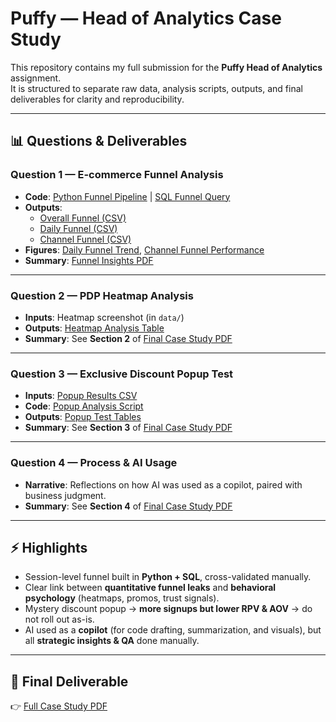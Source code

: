 # Puffy — Head of Analytics Case Study

This repository contains my full submission for the **Puffy Head of Analytics** assignment.  
It is structured to separate raw data, analysis scripts, outputs, and final deliverables for clarity and reproducibility.

---

## 📊 Questions & Deliverables

### **Question 1 — E-commerce Funnel Analysis**
- **Code**: [Python Funnel Pipeline](notebooks/funnel_pipeline.ipynb) | [SQL Funnel Query](scripts/sql/funnel_closed.sql)  
- **Outputs**:  
  - [Overall Funnel (CSV)](reports/tables/overall_session_funnel.csv)  
  - [Daily Funnel (CSV)](reports/tables/daily_session_funnel.csv)  
  - [Channel Funnel (CSV)](reports/tables/channel_session_funnel.csv)  
- **Figures**: [Daily Funnel Trend](reports/figures/daily_funnel.png), [Channel Funnel Performance](reports/figures/channel_funnel.png)  
- **Summary**: [Funnel Insights PDF](docs/puffy_case_study.pdf#page=1)

---

### **Question 2 — PDP Heatmap Analysis**
- **Inputs**: Heatmap screenshot (in `data/`)  
- **Outputs**: [Heatmap Analysis Table](reports/tables/HeatmapAnalysis.csv)  
- **Summary**: See **Section 2** of [Final Case Study PDF](docs/puffy_case_study.pdf#page=5)

---

### **Question 3 — Exclusive Discount Popup Test**
- **Inputs**: [Popup Results CSV](data/raw/exclusive_discount_popup_results.csv)  
- **Code**: [Popup Analysis Script](scripts/python/popup_analysis.py)  
- **Outputs**: [Popup Test Tables](reports/tables/popup_test_summary.csv)  
- **Summary**: See **Section 3** of [Final Case Study PDF](docs/puffy_case_study.pdf#page=8)

---

### **Question 4 — Process & AI Usage**
- **Narrative**: Reflections on how AI was used as a copilot, paired with business judgment.  
- **Summary**: See **Section 4** of [Final Case Study PDF](docs/puffy_case_study.pdf#page=12)

---

## ⚡ Highlights
- Session-level funnel built in **Python + SQL**, cross-validated manually.  
- Clear link between **quantitative funnel leaks** and **behavioral psychology** (heatmaps, promos, trust signals).  
- Mystery discount popup → **more signups but lower RPV & AOV** → do not roll out as-is.  
- AI used as a **copilot** (for code drafting, summarization, and visuals), but all **strategic insights & QA** done manually.  

---

## 📎 Final Deliverable
👉 [Full Case Study PDF](docs/puffy_case_study.pdf)  
